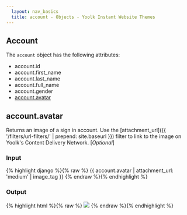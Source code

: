 ```yaml
---
  layout: nav_basics
  title: account - Objects - Yoolk Instant Website Themes
---
```


<h2 class="section-title">Account</h2>

The <code>account</code> object has the following attributes:

<div class="panel">
  <div class="panel-body">
    <ul>
      <li>
        account.id
      </li>
      <li>
        account.first_name
      </li>
      <li>
        account.last_name
      </li>
      <li>
        account.full_name
      </li>
      <li>
        account.gender
      </li>
      <li>
        <a href="#avatar">account.avatar</a>
      </li>
    </ul>
  </div>
</div>

<h2 class="tags" id="avatar">account.avatar</h2>

Returns an image of a sign in account. Use the [attachment_url]({{ '/filters/url-filters/' | prepend: site.baseurl }}) filter to link to the image on Yoolk's Content Delivery Network. [*Optional*]

<div class="panel">
  <div class="panel-header">
    <h3>Input</h3>
  </div>
  <div class="panel-body">
{% highlight django %}{% raw %}
{{ account.avatar | attachment_url: 'medium' | image_tag }}
{% endraw %}{% endhighlight %}
  </div>
</div>

<div class="panel">
  <div class="panel-header">
    <h3>Output</h3>
  </div>
  <div class="panel-body">
{% highlight html %}{% raw %}
<img src="http://s-yoolk-images1.yoolk.com/kh/person_avatar/medium/1367097277/1250047?1367097277" />
{% endraw %}{% endhighlight %}
  </div>
</div>